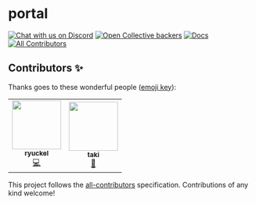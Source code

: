 # portal

[![Chat with us on Discord](https://img.shields.io/badge/chat-Discord-blueViolet.svg)](https://discord.gg/QwhGFAW)
[![Open Collective backers](https://img.shields.io/badge/accounting-OpenCollective-brown.svg)](https://opencollective.com/baby-degu)
[![Docs](https://img.shields.io/badge/docs-website-yellow.svg)](https://babydegu.com)
[![All Contributors](https://img.shields.io/badge/all_contributors-1-orange.svg)](#contributors-)

## Contributors ✨

Thanks goes to these wonderful people ([emoji key](https://allcontributors.org/docs/en/emoji-key)):

<!-- ALL-CONTRIBUTORS-LIST:START - Do not remove or modify this section -->
<!-- prettier-ignore-start -->
<!-- markdownlint-disable -->
<table>
  <tr>
    <td align="center"><a href="https://peaceful-mcclintock-c87ee2.netlify.app/"><img src="https://avatars0.githubusercontent.com/u/36391432?v=4" width="100px;" alt=""/><br /><sub><b>ryuckel</b></sub></a><br /><a href="https://github.com/baby-degu/portal/commits?author=ryuckel" title="Code">💻</a></td>
    <td align="center"><a href="https://github.com/nottakis"><img src="https://avatars2.githubusercontent.com/u/14342458?v=4" width="100px;" alt=""/><br /><sub><b>taki</b></sub></a><br /><a href="#ideas-nottakis" title="Ideas, Planning, & Feedback">🤔</a></td>
  </tr>
</table>

<!-- markdownlint-enable -->
<!-- prettier-ignore-end -->
<!-- ALL-CONTRIBUTORS-LIST:END -->

This project follows the [all-contributors](https://github.com/all-contributors/all-contributors) specification. Contributions of any kind welcome!
